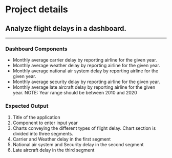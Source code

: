 # Project details
## Analyze flight delays in a dashboard.

---

### Dashboard Components
 - Monthly average carrier delay by reporting airline for the given year.
 - Monthly average weather delay by reporting airline for the given year.
 - Monthly average national air system delay by reporting airline for the given year.
 - Monthly average security delay by reporting airline for the given year.
 - Monthly average late aircraft delay by reporting airline for the given year.
NOTE: Year range should be between 2010 and 2020

### Expected Output

1. Title of the application
2. Component to enter input year
3. Charts conveying the different types of flight delay. Chart section is divided into three segments.
4. Carrier and Weather delay in the first segment
5. National air system and Security delay in the second segment
6. Late aircraft delay in the third segment

